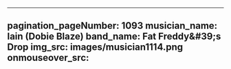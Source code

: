 ------
pagination_pageNumber: 1093
musician_name: Iain (Dobie Blaze)
band_name: Fat Freddy&amp;#39;s Drop
img_src: images/musician1114.png
onmouseover_src: 
------